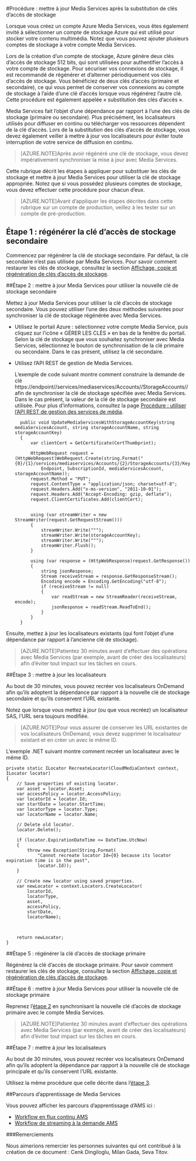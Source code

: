 <properties 
	pageTitle="mettre à jour Media Services après la substitution de clés d’accès de stockage" 
	description="Cet article vous donne des conseils sur la mise à jour de Media Services après la substitution de clés d’accès de stockage." 
	services="media-services" 
	documentationCenter="" 
	authors="Juliako,milangada,cenkdin" 
	manager="dwrede" 
	editor=""/>

<tags 
	ms.service="media-services" 
	ms.workload="media" 
	ms.tgt_pltfrm="na" 
	ms.devlang="na" 
	ms.topic="article" 
	ms.date="10/15/2015"
	ms.author="juliako"/>

#Procédure : mettre à jour Media Services après la substitution de clés d’accès de stockage

Lorsque vous créez un compte Azure Media Services, vous êtes également invité à sélectionner un compte de stockage Azure qui est utilisé pour stocker votre contenu multimédia. Notez que vous pouvez ajouter plusieurs comptes de stockage à votre compte Media Services.

Lors de la création d’un compte de stockage, Azure génère deux clés d’accès de stockage 512 bits, qui sont utilisées pour authentifier l’accès à votre compte de stockage. Pour sécuriser vos connexions de stockage, il est recommandé de régénérer et d’alterner périodiquement vos clés d’accès de stockage. Vous bénéficiez de deux clés d’accès (primaire et secondaire), ce qui vous permet de conserver vos connexions au compte de stockage à l’aide d’une clé d’accès lorsque vous régénérez l’autre clé. Cette procédure est également appelée « substitution des clés d’accès ».

Media Services fait l’objet d’une dépendance par rapport à l’une des clés de stockage (primaire ou secondaire). Plus précisément, les localisateurs utilisés pour diffuser en continu ou télécharger vos ressources dépendent de la clé d’accès. Lors de la substitution des clés d’accès de stockage, vous devez également veiller à mettre à jour vos localisateurs pour éviter toute interruption de votre service de diffusion en continu.

>[AZURE.NOTE]Après avoir régénéré une clé de stockage, vous devez impérativement synchroniser la mise à jour avec Media Services.

Cette rubrique décrit les étapes à appliquer pour substituer les clés de stockage et mettre à jour Media Services pour utiliser la clé de stockage appropriée. Notez que si vous possédez plusieurs comptes de stockage, vous devez effectuer cette procédure pour chacun d’eux.

>[AZURE.NOTE]Avant d’appliquer les étapes décrites dans cette rubrique sur un compte de production, veillez à les tester sur un compte de pré-production.


## Étape 1 : régénérer la clé d’accès de stockage secondaire

Commencez par régénérer la clé de stockage secondaire. Par défaut, la clé secondaire n’est pas utilisée par Media Services. Pour savoir comment restaurer les clés de stockage, consultez la section [Affichage, copie et régénération de clés d’accès de stockage](../storage-create-storage-account.md#view-copy-and-regenerate-storage-access-keys).
  
##<a id="step2"></a>Étape 2 : mettre à jour Media Services pour utiliser la nouvelle clé de stockage secondaire

Mettez à jour Media Services pour utiliser la clé d’accès de stockage secondaire. Vous pouvez utiliser l’une des deux méthodes suivantes pour synchroniser la clé de stockage régénérée avec Media Services.

- Utilisez le portail Azure : sélectionnez votre compte Media Service, puis cliquez sur l’icône « GÉRER LES CLÉS » en bas de la fenêtre du portail. Selon la clé de stockage que vous souhaitez synchroniser avec Media Services, sélectionnez le bouton de synchronisation de la clé primaire ou secondaire. Dans le cas présent, utilisez la clé secondaire.

- Utilisez l’API REST de gestion de Media Services.

	L’exemple de code suivant montre comment construire la demande de clé https://endpoint/<subscriptionId>/services/mediaservices/Accounts/<accountName>/StorageAccounts/<storageAccountName>/ afin de synchroniser la clé de stockage spécifiée avec Media Services. Dans le cas présent, la valeur de la clé de stockage secondaire est utilisée. Pour plus d’informations, consultez la page [Procédure : utiliser l’API REST de gestion des services de média](http://msdn.microsoft.com/library/azure/dn167656.aspx).
 
		public void UpdateMediaServicesWithStorageAccountKey(string mediaServicesAccount, string storageAccountName, string storageAccountKey)
		{
		    var clientCert = GetCertificate(CertThumbprint);
		
		    HttpWebRequest request = (HttpWebRequest)WebRequest.Create(string.Format("{0}/{1}/services/mediaservices/Accounts/{2}/StorageAccounts/{3}/Key",
		        Endpoint, SubscriptionId, mediaServicesAccount, storageAccountName));
		    request.Method = "PUT";
		    request.ContentType = "application/json; charset=utf-8";
		    request.Headers.Add("x-ms-version", "2011-10-01");
		    request.Headers.Add("Accept-Encoding: gzip, deflate");
		    request.ClientCertificates.Add(clientCert);
		
		
		    using (var streamWriter = new StreamWriter(request.GetRequestStream()))
		    {
		        streamWriter.Write(""");
		        streamWriter.Write(storageAccountKey);
		        streamWriter.Write(""");
		        streamWriter.Flush();
		    }
		
		    using (var response = (HttpWebResponse)request.GetResponse())
		    {
		        string jsonResponse;
		        Stream receiveStream = response.GetResponseStream();
		        Encoding encode = Encoding.GetEncoding("utf-8");
		        if (receiveStream != null)
		        {
		            var readStream = new StreamReader(receiveStream, encode);
		            jsonResponse = readStream.ReadToEnd();
		        }
		    }
		}

Ensuite, mettez à jour les localisateurs existants (qui font l’objet d’une dépendance par rapport à l’ancienne clé de stockage).

>[AZURE.NOTE]Patientez 30 minutes avant d’effectuer des opérations avec Media Services (par exemple, avant de créer des localisateurs) afin d’éviter tout impact sur les tâches en cours.

##Étape 3 : mettre à jour les localisateurs 

Au bout de 30 minutes, vous pouvez recréer vos localisateurs OnDemand afin qu’ils adoptent la dépendance par rapport à la nouvelle clé de stockage secondaire et qu’ils conservent l’URL existante.

Notez que lorsque vous mettez à jour (ou que vous recréez) un localisateur SAS, l’URL sera toujours modifiée.

>[AZURE.NOTE]Pour vous assurer de conserver les URL existantes de vos localisateurs OnDemand, vous devez supprimer le localisateur existant et en créer un avec le même ID.
 
L’exemple .NET suivant montre comment recréer un localisateur avec le même ID.
	
	private static ILocator RecreateLocator(CloudMediaContext context, ILocator locator)
	{
	    // Save properties of existing locator.
	    var asset = locator.Asset;
	    var accessPolicy = locator.AccessPolicy;
	    var locatorId = locator.Id;
	    var startDate = locator.StartTime;
	    var locatorType = locator.Type;
	    var locatorName = locator.Name;
	
	    // Delete old locator.
	    locator.Delete();
	
	    if (locator.ExpirationDateTime <= DateTime.UtcNow)
	    {
	        throw new Exception(String.Format(
	            "Cannot recreate locator Id={0} because its locator expiration time is in the past",
	            locator.Id));
	    }
	
	    // Create new locator using saved properties.
	    var newLocator = context.Locators.CreateLocator(
	        locatorId,
	        locatorType,
	        asset,
	        accessPolicy,
	        startDate,
	        locatorName);
	
	
	
	    return newLocator;
	}


##Étape 5 : régénérer la clé d’accès de stockage primaire

Régénérez la clé d’accès de stockage primaire. Pour savoir comment restaurer les clés de stockage, consultez la section [Affichage, copie et régénération de clés d’accès de stockage](../storage-create-storage-account.md#view-copy-and-regenerate-storage-access-keys).

##Étape 6 : mettre à jour Media Services pour utiliser la nouvelle clé de stockage primaire
	
Reprenez l’[étape 2](media-services-roll-storage-access-keys.md#step2) en synchronisant la nouvelle clé d’accès de stockage primaire avec le compte Media Services.

>[AZURE.NOTE]Patientez 30 minutes avant d’effectuer des opérations avec Media Services (par exemple, avant de créer des localisateurs) afin d’éviter tout impact sur les tâches en cours.

##Étape 7 : mettre à jour les localisateurs  

Au bout de 30 minutes, vous pouvez recréer vos localisateurs OnDemand afin qu’ils adoptent la dépendance par rapport à la nouvelle clé de stockage principale et qu’ils conservent l’URL existante.

Utilisez la même procédure que celle décrite dans l’[étape 3](media-services-roll-storage-access-keys.md#step-3-update-locators).

 
##Parcours d’apprentissage de Media Services

Vous pouvez afficher les parcours d’apprentissage d’AMS ici :

- [Workflow en flux continu AMS](http://azure.microsoft.com/documentation/learning-paths/media-services-streaming-live/)
- [Workflow de streaming à la demande AMS](http://azure.microsoft.com/documentation/learning-paths/media-services-streaming-on-demand/)


###Remerciements 

Nous aimerions remercier les personnes suivantes qui ont contribué à la création de ce document : Cenk Dingiloglu, Milan Gada, Seva Titov.

<!---HONumber=Oct15_HO4-->